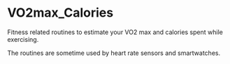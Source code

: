 # VO2max_Calories
Fitness related routines to estimate your VO2 max and calories spent while exercising.

The routines are sometime used by heart rate sensors and smartwatches.
